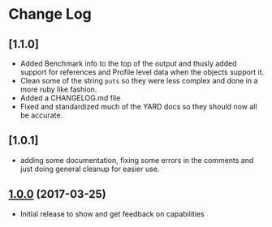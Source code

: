 # Change Log

## [1.1.0]
  - Added Benchmark info to the top of the output and thusly added support for
    references and Profile level data when the objects support it.
  - Clean some of the string `puts` so they were less complex and done
    in a more ruby like fashion.
  - Added a CHANGELOG.md file
  - Fixed and standardized much of the YARD docs so they should now all be
    accurate. 

## [1.0.1]
  - adding some documentation, fixing some errors in the comments and
    just doing general cleanup for easier use.

## [1.0.0](https://github.com/aaronlippold/xccdf2inspec) (2017-03-25)
  - Initial release to show and get feedback on capabilities
